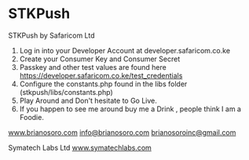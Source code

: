# STKPush
STKPush by Safaricom Ltd

1. Log in into your Developer Account at developer.safaricom.co.ke
2. Create your Consumer Key and Consumer Secret
3. Passkey and other test values are found here https://developer.safaricom.co.ke/test_credentials 
4. Configure the constants.php found in the libs folder (stkpush/libs/constants.php)
5. Play Around and Don't hesitate to Go Live. 
6. If you happen to see me around buy me a Drink , people think I am a Foodie.

www.brianosoro.com
info@brianosoro.com
brianosoroinc@gmail.com

Symatech Labs Ltd
www.symatechlabs.com
